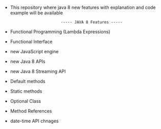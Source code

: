 - This repository where java 8 new features with explanation and code example will be available 

							----- JAVA 8 Features -----

- Functional Programming (Lambda Expressions) 
- Functional Interface
- new JavaScript engine
- new Java 8 APIs
- new Java 8 Streaming API 
- Default methods
- Static methods
- Optional Class
- Method References
- date-time API chnages 



	
